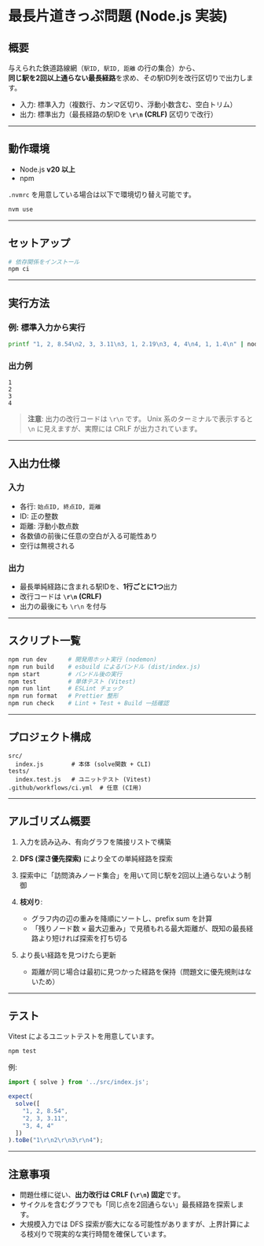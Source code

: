 # 最長片道きっぷ問題 (Node.js 実装)

## 概要
与えられた鉄道路線網（`駅ID, 駅ID, 距離` の行の集合）から、  
**同じ駅を2回以上通らない最長経路**を求め、その駅ID列を改行区切りで出力します。

- 入力: 標準入力（複数行、カンマ区切り、浮動小数含む、空白トリム）  
- 出力: 標準出力（最長経路の駅IDを **`\r\n` (CRLF)** 区切りで改行）  

---

## 動作環境
- Node.js **v20 以上**
- npm

`.nvmrc` を用意している場合は以下で環境切り替え可能です。  
```bash
nvm use
````

---

## セットアップ

```bash
# 依存関係をインストール
npm ci
```

---

## 実行方法

### 例: 標準入力から実行

```bash
printf "1, 2, 8.54\n2, 3, 3.11\n3, 1, 2.19\n3, 4, 4\n4, 1, 1.4\n" | node src/index.js
```

### 出力例

```
1
2
3
4
```

> **注意**: 出力の改行コードは `\r\n` です。
> Unix 系のターミナルで表示すると `\n` に見えますが、実際には CRLF が出力されています。

---

## 入出力仕様

### 入力

* 各行: `始点ID, 終点ID, 距離`
* ID: 正の整数
* 距離: 浮動小数点数
* 各数値の前後に任意の空白が入る可能性あり
* 空行は無視される

### 出力

* 最長単純経路に含まれる駅IDを、**1行ごとに1つ**出力
* 改行コードは **`\r\n` (CRLF)**
* 出力の最後にも `\r\n` を付与

---

## スクリプト一覧

```bash
npm run dev      # 開発用ホット実行 (nodemon)
npm run build    # esbuild によるバンドル (dist/index.js)
npm start        # バンドル後の実行
npm test         # 単体テスト (Vitest)
npm run lint     # ESLint チェック
npm run format   # Prettier 整形
npm run check    # Lint + Test + Build 一括確認
```

---

## プロジェクト構成

```
src/
  index.js        # 本体 (solve関数 + CLI)
tests/
  index.test.js   # ユニットテスト (Vitest)
.github/workflows/ci.yml  # 任意 (CI用)
```

---

## アルゴリズム概要

1. 入力を読み込み、有向グラフを隣接リストで構築
2. **DFS (深さ優先探索)** により全ての単純経路を探索
3. 探索中に「訪問済みノード集合」を用いて同じ駅を2回以上通らないよう制御
4. **枝刈り**:

   * グラフ内の辺の重みを降順にソートし、prefix sum を計算
   * 「残りノード数 × 最大辺重み」で見積もれる最大距離が、既知の最長経路より短ければ探索を打ち切る
5. より長い経路を見つけたら更新

   * 距離が同じ場合は最初に見つかった経路を保持（問題文に優先規則はないため）

---

## テスト

Vitest によるユニットテストを用意しています。

```bash
npm test
```

例:

```js
import { solve } from '../src/index.js';

expect(
  solve([
    "1, 2, 8.54",
    "2, 3, 3.11",
    "3, 4, 4"
  ])
).toBe("1\r\n2\r\n3\r\n4");
```

---

## 注意事項

* 問題仕様に従い、**出力改行は CRLF (`\r\n`) 固定**です。
* サイクルを含むグラフでも「同じ点を2回通らない」最長経路を探索します。
* 大規模入力では DFS 探索が膨大になる可能性がありますが、上界計算による枝刈りで現実的な実行時間を確保しています。

